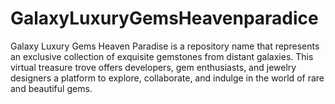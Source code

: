 # GalaxyLuxuryGemsHeavenparadice
Galaxy Luxury Gems Heaven Paradise is a repository name that represents an exclusive collection of exquisite gemstones from distant galaxies. This virtual treasure trove offers developers, gem enthusiasts, and jewelry designers a platform to explore, collaborate, and indulge in the world of rare and beautiful gems.

